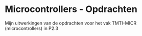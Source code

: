 # Microcontrollers - Opdrachten
Mijn uitwerkingen van de opdrachten voor het vak TMTI-MICR (microcontrollers) in P2.3
